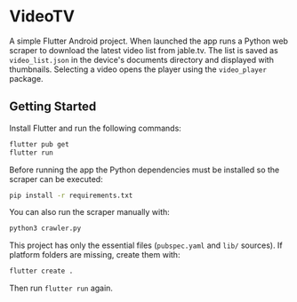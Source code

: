 # VideoTV

A simple Flutter Android project. When launched the app runs a Python web
scraper to download the latest video list from jable.tv. The list is saved as
`video_list.json` in the device's documents directory and displayed with
thumbnails. Selecting a video opens the player using the `video_player` package.

## Getting Started

Install Flutter and run the following commands:

```bash
flutter pub get
flutter run
```

Before running the app the Python dependencies must be installed so the scraper
can be executed:

```bash
pip install -r requirements.txt
```

You can also run the scraper manually with:

```bash
python3 crawler.py
```

This project has only the essential files (`pubspec.yaml` and `lib/` sources). If platform folders are missing, create them with:

```bash
flutter create .
```

Then run `flutter run` again.
